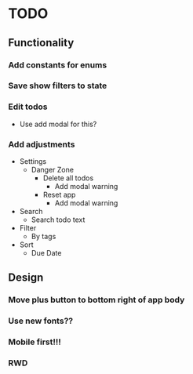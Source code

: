 # TODO

## Functionality

### Add constants for enums

### Save show filters to state

### Edit todos

- Use add modal for this?

### Add adjustments

- Settings
  - Danger Zone
    - Delete all todos
      - Add modal warning
    - Reset app
      - Add modal warning
- Search
  - Search todo text
- Filter
  - By tags
- Sort
  - Due Date

## Design

### Move plus button to bottom right of app body

### Use new fonts??

### Mobile first!!!

### RWD
